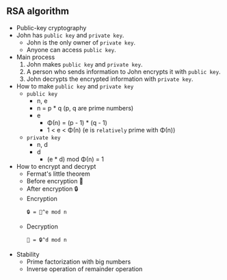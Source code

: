 ## RSA algorithm

- Public-key cryptography
- John has `public key` and `private key`.
  - John is the only owner of `private key`.
  - Anyone can access `public key`.
- Main process
  1. John makes `public key` and `private key`.
  2. A person who sends information to John encrypts it with `public key`.
  3. John decrypts the encrypted information with `private key`.
- How to make `public key` and `private key`
  - `public key`
    - n, e
    - n = p * q (p, q are prime numbers)
    - e
      - Φ(n) = (p - 1) * (q - 1)
      - 1 < e < Φ(n) (e is `relatively` prime with Φ(n))
  - `private key`
    - n, d
    - d
      - (e * d) mod Φ(n) = 1
- How to encrypt and decrypt
  - Fermat's little theorem
  - Before encryption 🍎
  - After encryption 🔒
  - Encryption
    ```
    🔒 = 🍎^e mod n
    ```
  - Decryption
    ```
    🍎 = 🔒^d mod n
    ```
- Stability
  - Prime factorization with big numbers
  - Inverse operation of remainder operation

